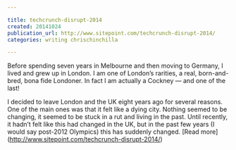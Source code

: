 ```yaml
---

title: techcrunch-disrupt-2014
created: 20141024
publication_url: http://www.sitepoint.com/techcrunch-disrupt-2014/
categories: writing chrischinchilla

---
```


Before spending seven years in Melbourne and then moving to Germany, I lived and grew up in London. I am one of London’s rarities, a real, born-and-bred, bona fide Londoner. In fact I am actually a Cockney — and one of the last!

I decided to leave London and the UK eight years ago for several reasons. One of the main ones was that it felt like a dying city. Nothing seemed to be changing, it seemed to be stuck in a rut and living in the past. Until recently, it hadn’t felt like this had changed in the UK, but in the past few years (I would say post-2012 Olympics) this has suddenly changed.
[Read more] (http://www.sitepoint.com/techcrunch-disrupt-2014/)
